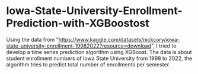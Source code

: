 # Iowa-State-University-Enrollment-Prediction-with-XGBoostost

Using the data from "https://www.kaggle.com/datasets/nickcory/iowa-state-university-enrollment-19982022?resource=download", I tried to develop a time series prediction algorithm using XGBoost. The data is about student enrollment numbers of Iowa State University from 1998 to 2022, the algorithm tries to predict total number of enrollments per semester.
